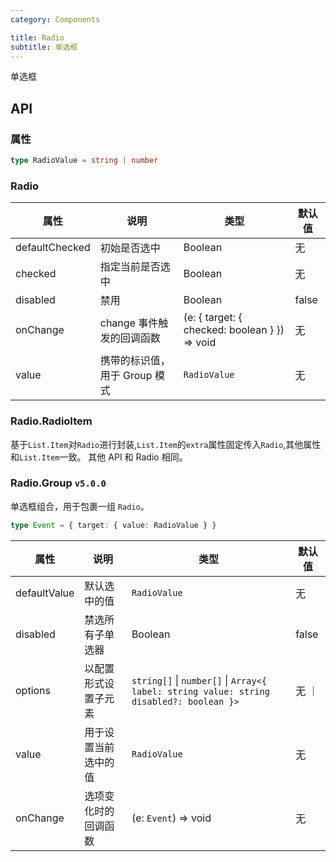 ```yaml
---
category: Components

title: Radio
subtitle: 单选框
---
```


单选框

## API

### 属性
```ts
type RadioValue = string | number
```

### Radio

属性 | 说明 | 类型 | 默认值
----|-----|------|------
| defaultChecked |  初始是否选中  |  Boolean  | 无  |
| checked    |  指定当前是否选中  |  Boolean  | 无  |
| disabled   |  禁用  | Boolean |  false  |
| onChange   |  change 事件触发的回调函数 | (e: { target: { checked: boolean } }) => void  |   无  |
| value      |  携带的标识值，用于 Group 模式  |  `RadioValue`  |  无  |

### Radio.RadioItem

基于`List.Item`对`Radio`进行封装,`List.Item`的`extra`属性固定传入`Radio`,其他属性和`List.Item`一致。
其他 API 和 Radio 相同。

### Radio.Group `v5.0.0`

单选框组合，用于包裹一组 `Radio`。

```ts
type Event = { target: { value: RadioValue } }
```

属性 | 说明 | 类型 | 默认值
----|-----|------|------
| defaultValue |  默认选中的值  |  `RadioValue`  |  无  |
| disabled |  禁选所有子单选器  |  Boolean |  false  |
| options  |  以配置形式设置子元素  | `string[]` \| `number[]` \| `Array<{ label: string value: string disabled?: boolean }>` |  无  ｜
| value    |  用于设置当前选中的值  |  `RadioValue`  |  无  |
| onChange |  选项变化时的回调函数  |  (e: `Event`) => void |  无  |